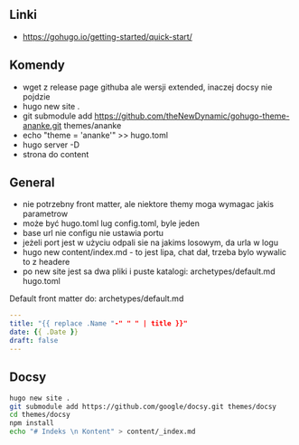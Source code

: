 


## Linki

- https://gohugo.io/getting-started/quick-start/

## Komendy
- wget z release page githuba ale wersji extended, inaczej docsy nie pojdzie
- hugo new site .
- git submodule add https://github.com/theNewDynamic/gohugo-theme-ananke.git themes/ananke
- echo "theme = 'ananke'" >> hugo.toml
- hugo server -D
-  strona do content



## General
- nie potrzebny front matter, ale niektore themy moga wymagac jakis parametrow
- może być hugo.toml lug config.toml, byle jeden
- base url nie configu nie ustawia portu
- jeżeli port jest w użyciu odpali sie na jakims losowym, da urla w logu
- hugo new content/index.md - to jest lipa, chat dał, trzeba bylo wywalic to z headere
- po new site jest sa dwa pliki i puste katalogi: archetypes/default.md hugo.toml

Default front matter do: archetypes/default.md

```yaml
---
title: "{{ replace .Name "-" " " | title }}"
date: {{ .Date }}
draft: false
---
```


## Docsy

```bash
hugo new site .
git submodule add https://github.com/google/docsy.git themes/docsy
cd themes/docsy
npm install
echo "# Indeks \n Kontent" > content/_index.md

```


